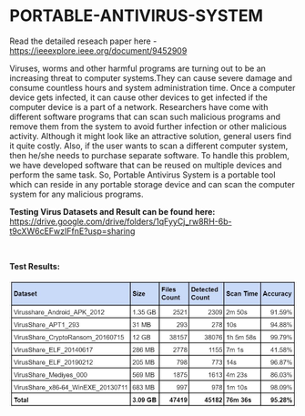 # PORTABLE-ANTIVIRUS-SYSTEM

Read the detailed reseach paper here - https://ieeexplore.ieee.org/document/9452909

Viruses, worms and other harmful programs are turning out to be an increasing threat to computer systems.They can cause severe damage and consume countless hours and system administration time. Once a computer device gets infected, it can cause other devices to get infected if the computer device is a part of a network. Researchers have come with different software programs that can scan such malicious programs and remove them from the system to avoid further infection or other malicious activity. Although it might look like an attractive solution, general users find it quite costly. Also, if the user wants to scan a different computer system, then he/she needs to purchase separate software. To handle this problem, we have developed software that can be reused on multiple devices and perform the same task. So, Portable Antivirus System is a portable tool which can reside in any portable storage device and can scan the computer system for any malicious programs.

**Testing Virus Datasets and Result can be found here:** <br/>
https://drive.google.com/drive/folders/1qFyyCj_rw8RH-6b-t9cXW6cEFwzIFfnE?usp=sharing

<br/>

**Test Results:** <br/><br/>
![enter image description here](https://raw.githubusercontent.com/AkshayChavan7/PORTABLE-ANTIVIRUS-SYSTEM/master/Screenshots/Experiment%20Results.JPG)
